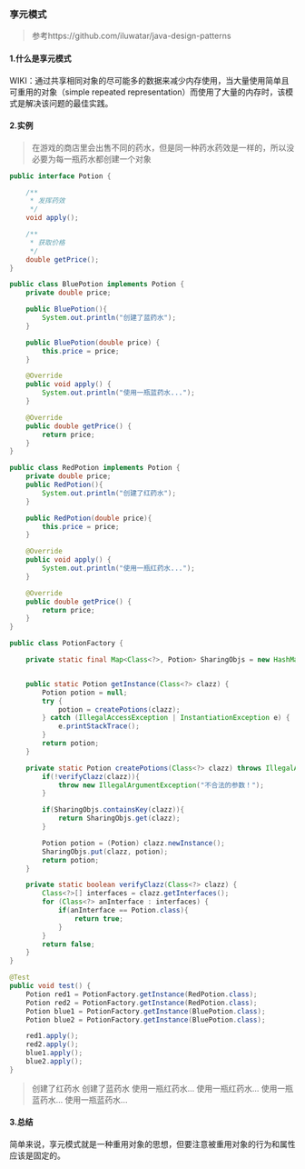 ### 享元模式

> 参考https://github.com/iluwatar/java-design-patterns

#### 1.什么是享元模式

WIKI：通过共享相同对象的尽可能多的数据来减少内存使用，当大量使用简单且可重用的对象（simple repeated representation）而使用了大量的内存时，该模式是解决该问题的最佳实践。

#### 2.实例

> 在游戏的商店里会出售不同的药水，但是同一种药水药效是一样的，所以没必要为每一瓶药水都创建一个对象

```java
public interface Potion {

    /**
     * 发挥药效
     */
    void apply();

    /**
     * 获取价格
     */
    double getPrice();
}
```

<!-- more -->

```java
public class BluePotion implements Potion {
    private double price;

    public BluePotion(){
        System.out.println("创建了蓝药水");
    }

    public BluePotion(double price) {
        this.price = price;
    }

    @Override
    public void apply() {
        System.out.println("使用一瓶蓝药水...");
    }

    @Override
    public double getPrice() {
        return price;
    }
}

public class RedPotion implements Potion {
    private double price;
    public RedPotion(){
        System.out.println("创建了红药水");
    }

    public RedPotion(double price){
        this.price = price;
    }

    @Override
    public void apply() {
        System.out.println("使用一瓶红药水...");
    }

    @Override
    public double getPrice() {
        return price;
    }
}
```

```java
public class PotionFactory {

    private static final Map<Class<?>, Potion> SharingObjs = new HashMap<>();;


    public static Potion getInstance(Class<?> clazz) {
        Potion potion = null;
        try {
            potion = createPotions(clazz);
        } catch (IllegalAccessException | InstantiationException e) {
            e.printStackTrace();
        }
        return potion;
    }

    private static Potion createPotions(Class<?> clazz) throws IllegalAccessException, InstantiationException {
        if(!verifyClazz(clazz)){
            throw new IllegalArgumentException("不合法的参数！");
        }

        if(SharingObjs.containsKey(clazz)){
            return SharingObjs.get(clazz);
        }

        Potion potion = (Potion) clazz.newInstance();
        SharingObjs.put(clazz, potion);
        return potion;
    }

    private static boolean verifyClazz(Class<?> clazz) {
        Class<?>[] interfaces = clazz.getInterfaces();
        for (Class<?> anInterface : interfaces) {
            if(anInterface == Potion.class){
                return true;
            }
        }
        return false;
    }
}
```

```java
@Test
public void test() {
    Potion red1 = PotionFactory.getInstance(RedPotion.class);
    Potion red2 = PotionFactory.getInstance(RedPotion.class);
    Potion blue1 = PotionFactory.getInstance(BluePotion.class);
    Potion blue2 = PotionFactory.getInstance(BluePotion.class);

    red1.apply();
    red2.apply();
    blue1.apply();
    blue2.apply();
}
```

> 创建了红药水
> 创建了蓝药水
> 使用一瓶红药水...
> 使用一瓶红药水...
> 使用一瓶蓝药水...
> 使用一瓶蓝药水...

#### 3.总结

简单来说，享元模式就是一种重用对象的思想，但要注意被重用对象的行为和属性应该是固定的。